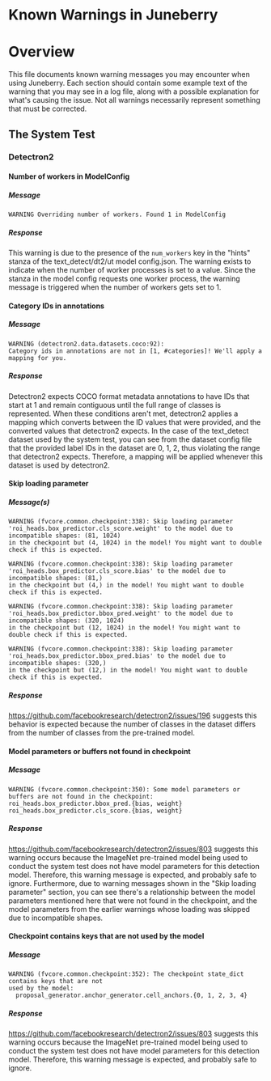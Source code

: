 Known Warnings in Juneberry
============

# Overview

This file documents known warning messages you may encounter when using Juneberry. Each section should 
contain some example text of the warning that you may see in a log file, along with a possible explanation 
for what's causing the issue. Not all warnings necessarily represent something that must be corrected.

## The System Test

### Detectron2

#### Number of workers in ModelConfig

##### Message
```
WARNING Overriding number of workers. Found 1 in ModelConfig
```

##### Response
This warning is due to the presence of the `num_workers` key in the "hints" stanza of the 
text_detect/dt2/ut model config.json. The warning exists to indicate when the number of worker
processes is set to a value. Since the stanza in the model config requests one worker process, 
the warning message is triggered when the number of workers gets set to 1.

#### Category IDs in annotations

##### Message
```
WARNING (detectron2.data.datasets.coco:92): 
Category ids in annotations are not in [1, #categories]! We'll apply a mapping for you.
```

##### Response
Detectron2 expects COCO format metadata annotations to have IDs that start at 1 and remain 
contiguous until the full range of classes is represented. When these conditions aren't met, 
detectron2 applies a mapping which converts between the ID values that were provided, and the 
converted values that detectron2 expects. In the case of the text_detect dataset used by the 
system test, you can see from the dataset config file that the provided label IDs in the dataset 
are 0, 1, 2, thus violating the range that detectron2 expects. Therefore, a mapping will be applied 
whenever this dataset is used by detectron2.

#### Skip loading parameter

##### Message(s)
```
WARNING (fvcore.common.checkpoint:338): Skip loading parameter 
'roi_heads.box_predictor.cls_score.weight' to the model due to incompatible shapes: (81, 1024) 
in the checkpoint but (4, 1024) in the model! You might want to double check if this is expected.

WARNING (fvcore.common.checkpoint:338): Skip loading parameter 
'roi_heads.box_predictor.cls_score.bias' to the model due to incompatible shapes: (81,) 
in the checkpoint but (4,) in the model! You might want to double check if this is expected.

WARNING (fvcore.common.checkpoint:338): Skip loading parameter 
'roi_heads.box_predictor.bbox_pred.weight' to the model due to incompatible shapes: (320, 1024) 
in the checkpoint but (12, 1024) in the model! You might want to double check if this is expected.

WARNING (fvcore.common.checkpoint:338): Skip loading parameter 
'roi_heads.box_predictor.bbox_pred.bias' to the model due to incompatible shapes: (320,) 
in the checkpoint but (12,) in the model! You might want to double check if this is expected.
```

##### Response
https://github.com/facebookresearch/detectron2/issues/196 suggests this behavior is expected 
because the number of classes in the dataset differs from the number of classes from the pre-trained 
model. 

#### Model parameters or buffers not found in checkpoint

##### Message

```
WARNING (fvcore.common.checkpoint:350): Some model parameters or buffers are not found in the checkpoint:
roi_heads.box_predictor.bbox_pred.{bias, weight}
roi_heads.box_predictor.cls_score.{bias, weight}
```

##### Response
https://github.com/facebookresearch/detectron2/issues/803 suggests this warning occurs because 
the ImageNet pre-trained model being used to conduct the system test does not have model parameters 
for this detection model. Therefore, this warning message is expected, and probably safe to ignore. 
Furthermore, due to warning messages shown in the "Skip loading parameter" section, you can see there's 
a relationship between the model parameters mentioned here that were not found in the checkpoint, and the 
model parameters from the earlier warnings whose loading was skipped due to incompatible shapes.

#### Checkpoint contains keys that are not used by the model

##### Message

```
WARNING (fvcore.common.checkpoint:352): The checkpoint state_dict contains keys that are not 
used by the model:
  proposal_generator.anchor_generator.cell_anchors.{0, 1, 2, 3, 4}
```

##### Response
https://github.com/facebookresearch/detectron2/issues/803 suggests this warning occurs because 
the ImageNet pre-trained model being used to conduct the system test does not have model parameters 
for this detection model. Therefore, this warning message is expected, and probably safe to ignore.
